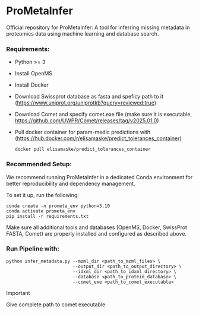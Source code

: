 # ProMetaInfer

Official repository for ProMetaInfer: A tool for inferring missing metadata in proteomics data using machine learning and database search.


### Requirements:

- Python >= 3
- Install OpenMS
- Install Docker
- Download Swissprot database as fasta and speficy path to it (https://www.uniprot.org/uniprotkb?query=reviewed:true)
- Download Comet and specify comet.exe file (make sure it is executable, https://github.com/UWPR/Comet/releases/tag/v2025.01.0)
- Pull docker container for param-medic predictions with (https://hub.docker.com/r/elisamaske/predict_tolerances_container)

  ```
  docker pull elisamaske/predict_tolerances_container
  ```

### Recommended Setup:

We recommend running ProMetaInfer in a dedicated Conda environment for better reproducibility and dependency management.

To set it up, run the following:

  ```
  conda create -n prometa_env python=3.10
  conda activate prometa_env
  pip install -r requirements.txt
  ```

Make sure all additional tools and databases (OpenMS, Docker, SwissProt FASTA, Comet) are properly installed and configured as described above.

### Run Pipeline with: 

```
python infer_metadata.py --mzml_dir <path_to_mzml_files> \
                         --output_dir <path_to_output_directory> \
                         --idxml_dir <path_to_idxml_directory> \
                         --database <path_to_protein_database> \
                         --comet_exe <path_to_comet_executable>
```



> [!IMPORTANT]
> Give complete path to comet executable
